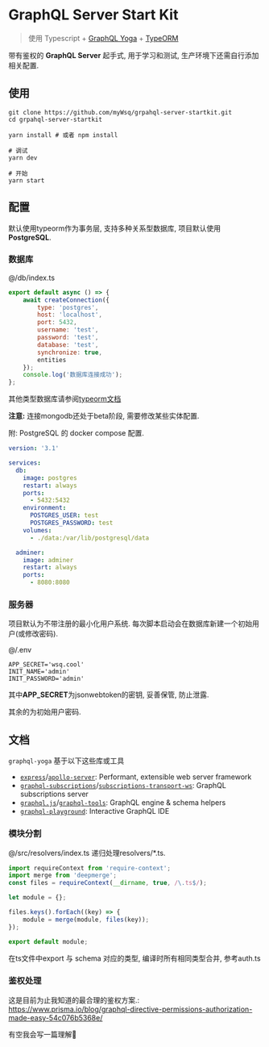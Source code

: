 # GraphQL Server Start Kit

> 使用 Typescript + [GraphQL Yoga](https://github.com/prismagraphql/graphql-yoga) + [TypeORM](http://typeorm.io)

带有鉴权的 **GraphQL Server** 起手式, 用于学习和测试, 生产环境下还需自行添加相关配置.

## 使用

```shell
git clone https://github.com/myWsq/grpahql-server-startkit.git
cd grpahql-server-startkit

yarn install # 或者 npm install

# 调试
yarn dev

# 开始
yarn start
```

## 配置

默认使用typeorm作为事务层,  支持多种关系型数据库, 项目默认使用**PostgreSQL**.

### 数据库

@/db/index.ts

```js
export default async () => {
	await createConnection({
		type: 'postgres',
		host: 'localhost',
		port: 5432,
		username: 'test',
		password: 'test',
		database: 'test',
		synchronize: true,
		entities
	});
	console.log('数据库连接成功');
};
```

其他类型数据库请参阅[typeorm文档](http://typeorm.io/#/undefined/installation)

**注意:** 连接mongodb还处于beta阶段, 需要修改某些实体配置.

附: PostgreSQL 的 docker compose 配置.

```yaml
version: '3.1'

services:
  db:
    image: postgres
    restart: always
    ports:
      - 5432:5432
    environment:
      POSTGRES_USER: test
      POSTGRES_PASSWORD: test
    volumes:
      - ./data:/var/lib/postgresql/data

  adminer:
    image: adminer
    restart: always
    ports:
      - 8080:8080
```

### 服务器

项目默认为不带注册的最小化用户系统. 每次脚本启动会在数据库新建一个初始用户(或修改密码). 

@/.env

```shell
APP_SECRET='wsq.cool'
INIT_NAME='admin'
INIT_PASSWORD='admin'
```

其中**APP_SECRET**为jsonwebtoken的密钥, 妥善保管, 防止泄露.

其余的为初始用户密码.

## 文档

`graphql-yoga` 基于以下这些库或工具

- [`express`](https://github.com/expressjs/express)/[`apollo-server`](https://github.com/apollographql/apollo-server): Performant, extensible web server framework
- [`graphql-subscriptions`](https://github.com/apollographql/graphql-subscriptions)/[`subscriptions-transport-ws`](https://github.com/apollographql/subscriptions-transport-ws): GraphQL subscriptions server
- [`graphql.js`](https://github.com/graphql/graphql-js)/[`graphql-tools`](https://github.com/apollographql/graphql-tools): GraphQL engine & schema helpers
- [`graphql-playground`](https://github.com/graphcool/graphql-playground): Interactive GraphQL IDE

### 模块分割

@/src/resolvers/index.ts 递归处理resolvers/*.ts. 

```js
import requireContext from 'require-context';
import merge from 'deepmerge';
const files = requireContext(__dirname, true, /\.ts$/);

let module = {};

files.keys().forEach((key) => {
	module = merge(module, files(key));
});

export default module;
```

在ts文件中export 与 schema 对应的类型, 编译时所有相同类型合并, 参考auth.ts

### 鉴权处理

这是目前为止我知道的最合理的鉴权方案.: https://www.prisma.io/blog/graphql-directive-permissions-authorization-made-easy-54c076b5368e/

有空我会写一篇理解🤔